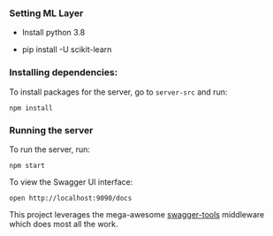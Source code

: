 ### Setting ML Layer

* Install python 3.8

* pip install -U scikit-learn

### Installing dependencies:
To install packages for the server, go to `server-src` and run:
```
npm install
```

### Running the server
To run the server, run:

```
npm start
```

To view the Swagger UI interface:

```
open http://localhost:9090/docs
```

This project leverages the mega-awesome [swagger-tools](https://github.com/apigee-127/swagger-tools) middleware which does most all the work.
